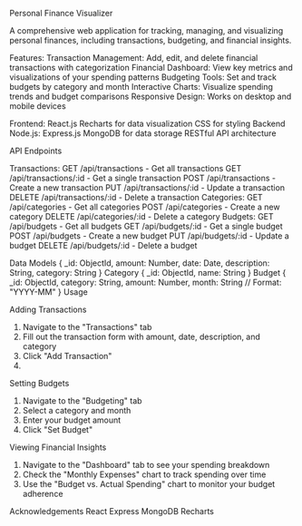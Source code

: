 Personal Finance Visualizer

A comprehensive web application for tracking, managing, and visualizing personal finances, including transactions, budgeting, and financial insights.

Features:
   Transaction Management: Add, edit, and delete financial transactions with categorization
   Financial Dashboard: View key metrics and visualizations of your spending patterns
   Budgeting Tools: Set and track budgets by category and month
   Interactive Charts: Visualize spending trends and budget comparisons
   Responsive Design: Works on desktop and mobile devices

Frontend:
   React.js
   Recharts for data visualization
   CSS for styling
   Backend
Node.js:
   Express.js
   MongoDB for data storage
   RESTful API architecture

API Endpoints

Transactions:
      GET /api/transactions - Get all transactions
      GET /api/transactions/:id - Get a single transaction
      POST /api/transactions - Create a new transaction
      PUT /api/transactions/:id - Update a transaction
      DELETE /api/transactions/:id - Delete a transaction
Categories:
      GET /api/categories - Get all categories
      POST /api/categories - Create a new category
      DELETE /api/categories/:id - Delete a category
Budgets:
      GET /api/budgets - Get all budgets
      GET /api/budgets/:id - Get a single budget
      POST /api/budgets - Create a new budget
      PUT /api/budgets/:id - Update a budget
      DELETE /api/budgets/:id - Delete a budget

Data Models
{
  _id: ObjectId,
  amount: Number,
  date: Date,
  description: String,
  category: String
}
Category
{
  _id: ObjectId,
  name: String
}
Budget
{
  _id: ObjectId,
  category: String,
  amount: Number,
  month: String // Format: "YYYY-MM"
}
Usage

Adding Transactions

  1. Navigate to the "Transactions" tab
  2. Fill out the transaction form with amount, date, description, and category
  3. Click "Add Transaction"
  4. 
Setting Budgets

  1. Navigate to the "Budgeting" tab
  2. Select a category and month
  3. Enter your budget amount
  4. Click "Set Budget"

Viewing Financial Insights

  1. Navigate to the "Dashboard" tab to see your spending breakdown
  2. Check the "Monthly Expenses" chart to track spending over time
  3. Use the "Budget vs. Actual Spending" chart to monitor your budget adherence

Acknowledgements
   React
   Express
   MongoDB
   Recharts









